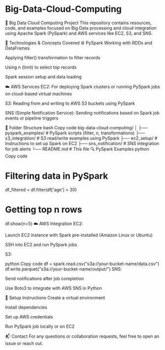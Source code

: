 # Big-Data-Cloud-Computing

🚀 Big Data Cloud Computing Project
This repository contains resources, code, and examples focused on Big Data processing and cloud integration using Apache Spark (PySpark) and AWS services like EC2, S3, and SNS.

🧠 Technologies & Concepts Covered
⚙️ PySpark
Working with RDDs and DataFrames

Applying filter() transformation to filter records

Using n (limit) to select top records

Spark session setup and data loading

☁️ AWS Services
EC2: For deploying Spark clusters or running PySpark jobs on cloud-based virtual machines

S3: Reading from and writing to AWS S3 buckets using PySpark

SNS (Simple Notification Service): Sending notifications based on Spark job events or pipeline triggers

📁 Folder Structure
bash
Copy code
big-data-cloud-computing/
│
├── pyspark_examples/        # PySpark scripts (filter, n, transformations)
├── s3_integration/          # S3 read/write examples using PySpark
├── ec2_setup/               # Instructions to set up Spark on EC2
├── sns_notification/        # SNS integration for job alerts
└── README.md                # This file
🔍 PySpark Examples
python
Copy code
# Filtering data in PySpark
df_filtered = df.filter(df['age'] > 30)

# Getting top n rows
df.show(n=5)
☁️ AWS Integration
EC2:

Launch EC2 instance with Spark pre-installed (Amazon Linux or Ubuntu)

SSH into EC2 and run PySpark jobs

S3:

python
Copy code
df = spark.read.csv("s3a://your-bucket-name/data.csv")
df.write.parquet("s3a://your-bucket-name/output/")
SNS:

Send notifications after job completion

Use Boto3 to integrate with AWS SNS in Python

🔧 Setup Instructions
Create a virtual environment

Install dependencies

Set up AWS credentials

Run PySpark job locally or on EC2

📬 Contact
For any questions or collaboration requests, feel free to open an issue or reach out.
